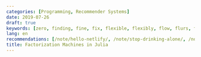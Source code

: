 ```yaml
---
categories: [Programming, Recommender Systems]
date: 2019-07-26
draft: true
keywords: [zero, finding, fine, fix, flexible, flexibly, flow, flurs, focus, focused]
lang: en
recommendations: [/note/hello-netlify/, /note/stop-drinking-alone/, /note/hugo-markdown-and-mathjax/]
title: Factorization Machines in Julia
---
```


